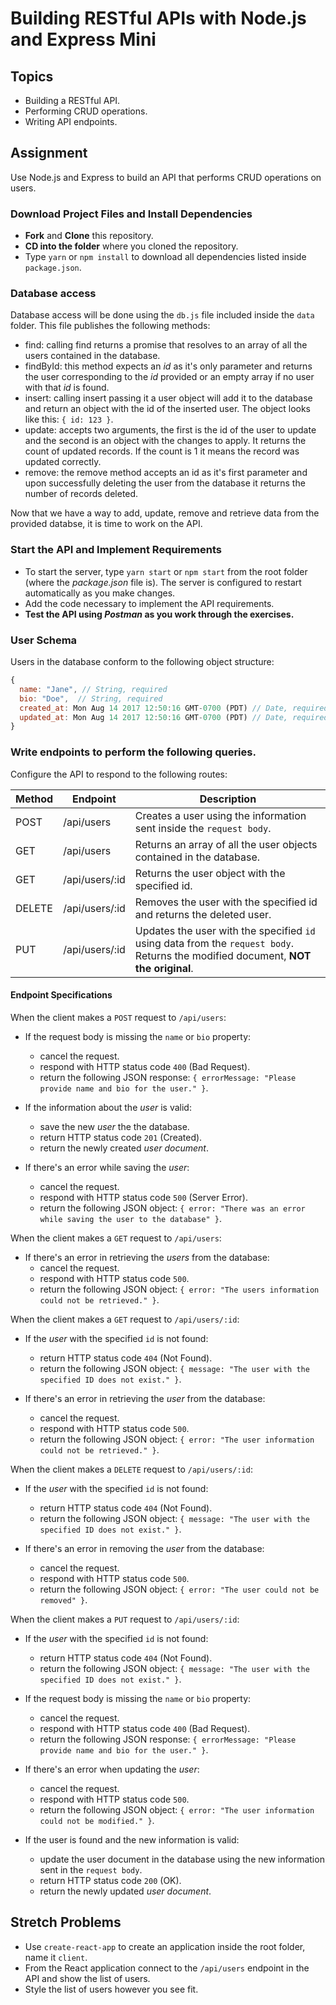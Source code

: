 # Building RESTful APIs with Node.js and Express Mini

## Topics

* Building a RESTful API.
* Performing CRUD operations.
* Writing API endpoints.

## Assignment

Use Node.js and Express to build an API that performs CRUD operations on users.

### Download Project Files and Install Dependencies

* **Fork** and **Clone** this repository.
* **CD into the folder** where you cloned the repository.
* Type `yarn` or `npm install` to download all dependencies listed inside `package.json`.

### Database access

Database access will be done using the `db.js` file included inside the `data` folder. This file publishes the following methods:

* find: calling find returns a promise that resolves to an array of all the users contained in the database.
* findById: this method expects an _id_ as it's only parameter and returns the user corresponding to the _id_ provided or an empty array if no user with that _id_ is found.
* insert: calling insert passing it a user object will add it to the database and return an object with the id of the inserted user. The object looks like this: `{ id: 123 }`.
* update: accepts two arguments, the first is the id of the user to update and the second is an object with the changes to apply. It returns the count of updated records. If the count is 1 it means the record was updated correctly.
* remove: the remove method accepts an id as it's first parameter and upon successfully deleting the user from the database it returns the number of records deleted.

Now that we have a way to add, update, remove and retrieve data from the provided databse, it is time to work on the API.

### Start the API and Implement Requirements

* To start the server, type `yarn start` or `npm start` from the root folder (where the _package.json_ file is). The server is configured to restart automatically as you make changes.
* Add the code necessary to implement the API requirements.
* **Test the API using _Postman_ as you work through the exercises.**

### User Schema

Users in the database conform to the following object structure:

```js
{
  name: "Jane", // String, required
  bio: "Doe",  // String, required
  created_at: Mon Aug 14 2017 12:50:16 GMT-0700 (PDT) // Date, required, defaults to current date
  updated_at: Mon Aug 14 2017 12:50:16 GMT-0700 (PDT) // Date, required, defaults to current date
}
```

### Write endpoints to perform the following queries.

Configure the API to respond to the following routes:

| Method | Endpoint       | Description                                                                                                                       |
| ------ | -------------- | --------------------------------------------------------------------------------------------------------------------------------- |
| POST   | /api/users     | Creates a user using the information sent inside the `request body`.                                                              |
| GET    | /api/users     | Returns an array of all the user objects contained in the database.                                                               |
| GET    | /api/users/:id | Returns the user object with the specified id.                                                                                    |
| DELETE | /api/users/:id | Removes the user with the specified id and returns the deleted user.                                                              |
| PUT    | /api/users/:id | Updates the user with the specified `id` using data from the `request body`. Returns the modified document, **NOT the original**. |

#### Endpoint Specifications

When the client makes a `POST` request to `/api/users`:

* If the request body is missing the `name` or `bio` property:

  * cancel the request.
  * respond with HTTP status code `400` (Bad Request).
  * return the following JSON response: `{ errorMessage: "Please provide name and bio for the user." }`.

* If the information about the _user_ is valid:

  * save the new _user_ the the database.
  * return HTTP status code `201` (Created).
  * return the newly created _user document_.

* If there's an error while saving the _user_:
  * cancel the request.
  * respond with HTTP status code `500` (Server Error).
  * return the following JSON object: `{ error: "There was an error while saving the user to the database" }`.

When the client makes a `GET` request to `/api/users`:

* If there's an error in retrieving the _users_ from the database:
  * cancel the request.
  * respond with HTTP status code `500`.
  * return the following JSON object: `{ error: "The users information could not be retrieved." }`.

When the client makes a `GET` request to `/api/users/:id`:

* If the _user_ with the specified `id` is not found:

  * return HTTP status code `404` (Not Found).
  * return the following JSON object: `{ message: "The user with the specified ID does not exist." }`.

* If there's an error in retrieving the _user_ from the database:
  * cancel the request.
  * respond with HTTP status code `500`.
  * return the following JSON object: `{ error: "The user information could not be retrieved." }`.

When the client makes a `DELETE` request to `/api/users/:id`:

* If the _user_ with the specified `id` is not found:

  * return HTTP status code `404` (Not Found).
  * return the following JSON object: `{ message: "The user with the specified ID does not exist." }`.

* If there's an error in removing the _user_ from the database:
  * cancel the request.
  * respond with HTTP status code `500`.
  * return the following JSON object: `{ error: "The user could not be removed" }`.

When the client makes a `PUT` request to `/api/users/:id`:

* If the _user_ with the specified `id` is not found:

  * return HTTP status code `404` (Not Found).
  * return the following JSON object: `{ message: "The user with the specified ID does not exist." }`.

* If the request body is missing the `name` or `bio` property:

  * cancel the request.
  * respond with HTTP status code `400` (Bad Request).
  * return the following JSON response: `{ errorMessage: "Please provide name and bio for the user." }`.

* If there's an error when updating the _user_:

  * cancel the request.
  * respond with HTTP status code `500`.
  * return the following JSON object: `{ error: "The user information could not be modified." }`.

* If the user is found and the new information is valid:

  * update the user document in the database using the new information sent in the `request body`.
  * return HTTP status code `200` (OK).
  * return the newly updated _user document_.

## Stretch Problems

* Use `create-react-app` to create an application inside the root folder, name it `client`.
* From the React application connect to the `/api/users` endpoint in the API and show the list of users.
* Style the list of users however you see fit.
